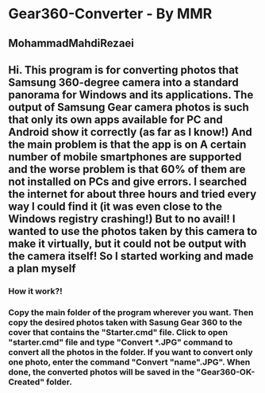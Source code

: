 <h1> Gear360-Converter - By MMR</h1>
<h2>MohammadMahdiRezaei</h2>
<h2>Hi. This program is for converting photos that Samsung 360-degree camera into a standard panorama for Windows and its applications. The output of Samsung Gear camera photos is such that only its own apps available for PC and Android show it correctly (as far as I know!) And the main problem is that the app is on A certain number of mobile smartphones are supported and the worse problem is that 60% of them are not installed on PCs and give errors. I searched the internet for about three hours and tried every way I could find it (it was even close to the Windows registry crashing!) But to no avail! I wanted to use the photos taken by this camera to make it virtually, but it could not be output with the camera itself! So I started working and made a plan myself </h2>

<h3> How it work?!<h3>
  <h3>Copy the main folder of the program wherever you want. Then copy the desired photos taken with Sasung Gear 360 to the cover that contains the "Starter.cmd" file. Click to open "starter.cmd" file and type "Convert *.JPG" command to convert all the photos in the folder. If you want to convert only one photo, enter the command "Convert "name".JPG". When done, the converted photos will be saved in the "Gear360-OK-Created" folder.</h3>

